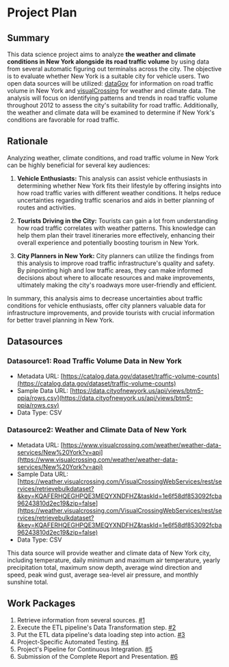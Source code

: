 # Project Plan

## Summary

<!-- Describe your data science project. -->

This data science project aims to analyze **the weather and climate conditions in New York alongside its road traffic volume** by using data from several automatic figuring out terminalss across the city. The objective is to evaluate whether New York is a suitable city for vehicle users. Two open data sources will be utilized: [dataGov](https://catalog.data.gov/dataset) for information on road traffic volume in New York and [visualCrossing](https://www.visualcrossing.com/weather/weather-data-services/) for weather and climate data. The analysis will focus on identifying patterns and trends in road traffic volume throughout 2012 to assess the city's suitability for road traffic. Additionally, the weather and climate data will be examined to determine if New York's conditions are favorable for road traffic.

## Rationale

<!-- Outline the impact of the analysis. Which problems it solves. -->
Analyzing weather, climate conditions, and road traffic volume in New York can be highly beneficial for several key audiences:

1. **Vehicle Enthusiasts:** This analysis can assist vehicle enthusiasts in determining whether New York fits their lifestyle by offering insights into how road traffic varies with different weather conditions. It helps reduce uncertainties regarding traffic scenarios and aids in better planning of routes and activities.

2. **Tourists Driving in the City:** Tourists can gain a lot from understanding how road traffic correlates with weather patterns. This knowledge can help them plan their travel itineraries more effectively, enhancing their overall experience and potentially boosting tourism in New York.

3. **City Planners in New York:** City planners can utilize the findings from this analysis to improve road traffic infrastructure's quality and safety. By pinpointing high and low traffic areas, they can make informed decisions about where to allocate resources and make improvements, ultimately making the city's roadways more user-friendly and efficient.

In summary, this analysis aims to decrease uncertainties about traffic conditions for vehicle enthusiasts, offer city planners valuable data for infrastructure improvements, and provide tourists with crucial information for better travel planning in New York.


## Datasources

<!-- Give a sectional overview of each data source you intend to use. Put "DatasourceX" in the prefic, where X is the datasource's id.  -->


### Datasource1: Road Traffic Volume Data in New York
* Metadata URL: [https://catalog.data.gov/dataset/traffic-volume-counts](https://catalog.data.gov/dataset/traffic-volume-counts)
* Sample Data URL: [https://data.cityofnewyork.us/api/views/btm5-ppia/rows.csv](https://data.cityofnewyork.us/api/views/btm5-ppia/rows.csv)
* Data Type: CSV


### Datasource2: Weather and Climate Data of New York
* Metadata URL: [https://www.visualcrossing.com/weather/weather-data-services/New%20York?v=api](https://www.visualcrossing.com/weather/weather-data-services/New%20York?v=api)
* Sample Data URL: [https://weather.visualcrossing.com/VisualCrossingWebServices/rest/services/retrievebulkdataset?&key=KQAFERHQEGHPQE3MEQYXNDFHZ&taskId=1e6f58df853092fcba96243810d2ec19&zip=false](https://weather.visualcrossing.com/VisualCrossingWebServices/rest/services/retrievebulkdataset?&key=KQAFERHQEGHPQE3MEQYXNDFHZ&taskId=1e6f58df853092fcba96243810d2ec19&zip=false)
* Data Type: CSV

This data source will provide weather and climate data of New York city, including temperature, daily minimum and maximum air temperature, yearly precipitation total, maximum snow depth, average wind direction and speed, peak wind gust, average sea-level air pressure, and monthly sunshine total.

## Work Packages

<!-- Work packages listed in descending order, each referring to a more detailed description of the issue. -->

1. Retrieve information from several sources. [#1][i1]
2. Execute the ETL pipeline's Data Transformation step. [#2][i2]
3. Put the ETL data pipeline's data loading step into action. [#3][i3]
4. Project-Specific Automated Testing. [#4][i4]
5. Project's Pipeline for Continuous Integration. [#5][i5]
6. Submission of the Complete Report and Presentation. [#6][i6]

[i1]: https://github.com/prosenjit-chd/MdAdDaEgg_FAU_Summer2024_Prosenjit_Chowdhury_23361276_made-template/issues/1
[i2]: https://github.com/prosenjit-chd/MdAdDaEgg_FAU_Summer2024_Prosenjit_Chowdhury_23361276_made-template/issues/2
[i3]: https://github.com/prosenjit-chd/MdAdDaEgg_FAU_Summer2024_Prosenjit_Chowdhury_23361276_made-template/issues/3
[i4]: https://github.com/prosenjit-chd/MdAdDaEgg_FAU_Summer2024_Prosenjit_Chowdhury_23361276_made-template/issues/4
[i5]: https://github.com/prosenjit-chd/MdAdDaEgg_FAU_Summer2024_Prosenjit_Chowdhury_23361276_made-template/issues/5
[i6]: https://github.com/prosenjit-chd/MdAdDaEgg_FAU_Summer2024_Prosenjit_Chowdhury_23361276_made-template/issues/6
